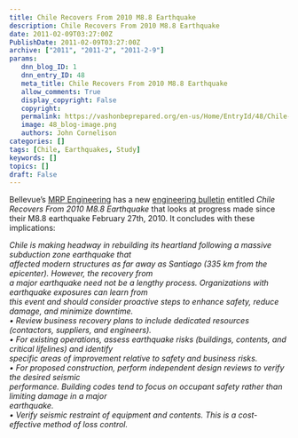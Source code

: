 ```yaml
---
title: Chile Recovers From 2010 M8.8 Earthquake
description: Chile Recovers From 2010 M8.8 Earthquake
date: 2011-02-09T03:27:00Z
PublishDate: 2011-02-09T03:27:00Z
archive: ["2011", "2011-2", "2011-2-9"]
params:
   dnn_blog_ID: 1
   dnn_entry_ID: 48
   meta_title: Chile Recovers From 2010 M8.8 Earthquake
   allow_comments: True
   display_copyright: False
   copyright: 
   permalink: https://vashonbeprepared.org/en-us/Home/EntryId/48/Chile-Recovers-From-2010-M8-8-Earthquake
   image: 48_blog-image.png
   authors: John Cornelison
categories: []
tags: [Chile, Earthquakes, Study]
keywords: []
topics: []
draft: False
---
```


<p>Bellevue’s <a target="_blank" href="WWW.MRPENGINEERING.COM">MRP Engineering</a> has a new <a target="_blank" href="http://www.mrpengineering.com/images/MRP%20Engineering%20Chile%20Earthquake%20Info%20Sheet%20v2.pdf">engineering bulletin</a> entitled <em>Chile Recovers From 2010 M8.8 Earthquake</em> that looks at progress made since their M8.8 earthquake February 27th, 2010. It concludes with these implications:</p>
<p><em>Chile is making headway in rebuilding its heartland following a massive subduction zone earthquake that <br />
affected modern structures as far away as Santiago (335 km from the epicenter). However, the recovery from <br />
a major earthquake need not be a lengthy process. Organizations with earthquake exposures can learn from <br />
this event and should consider proactive steps to enhance safety, reduce damage, and minimize downtime. <br />
• Review business recovery plans to include dedicated resources (contactors, suppliers, and engineers). <br />
• For existing operations, assess earthquake risks (buildings, contents, and critical lifelines) and identify <br />
specific areas of improvement relative to safety and business risks. <br />
• For proposed construction, perform independent design reviews to verify the desired seismic <br />
performance. Building codes tend to focus on occupant safety rather than limiting damage in a major <br />
earthquake. <br />
• Verify seismic restraint of equipment and contents. This is a cost-effective method of loss control.</em></p>
